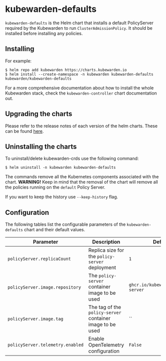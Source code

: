 # kubewarden-defaults

`kubewarden-defaults` is the Helm chart that installs a default PolicyServer
required by the Kubewarden to run `ClusterAdmissionPolicy`. It should be installed
before installing any policies.

## Installing

For example:
```console
$ helm repo add kubewarden https://charts.kubewarden.io
$ helm install --create-namespace -n kubewarden kubewarden-defaults kubewarden/kubewarden-defaults
```

For a more comprehensive documentation about how to install the whole Kubewarden
stack, check the `kubewarden-controller` chart documentation out.

## Upgrading the charts

Please refer to the release notes of each version of the helm charts.
These can be found [here](https://github.com/kubewarden/helm-charts/releases).

## Uninstalling the charts

To uninstall/delete kubewarden-crds use the following command:

```console
$ helm uninstall -n kubewarden kubewarden-defaults
```

The commands remove all the Kubernetes components associated with the chart.
**WARNING!** Keep in mind that the removal of the chart will remove all the
policies running on the `default` Policy Server.

If you want to keep the history use `--keep-history` flag.

## Configuration

The following tables list the configurable parameters of the `kubewarden-defaults`
chart and their default values.

| Parameter                               | Description                                                                                                              | Default             |
| --------------------------------------- | ------------------------------------------------------------------------------------------------------------------------ | ------------------- |
| `policyServer.replicaCount`             | Replica size for the `policy-server` deployment                                                                          | `1`                 |
| `policyServer.image.repository`         | The `policy-server` container image to be used                                                                           | `ghcr.io/kubewarden/policy-server` |
| `policyServer.image.tag`                | The tag of the `policy-server` container image to be used                                                                | ``                  |
| `policyServer.telemetry.enabled`        | Enable OpenTelemetry configuration                                                                                       | `False`             |
